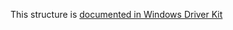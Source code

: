 This structure is [documented in Windows Driver Kit](https://learn.microsoft.com/en-us/windows-hardware/drivers/ddi/ntddk/ns-ntddk-_key_virtualization_information)
